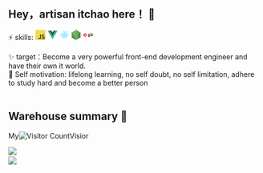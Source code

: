 ## Hey，artisan itchao here！ 👋

⚡ skills: 
<code><img height="20" src="https://raw.githubusercontent.com/github/explore/80688e429a7d4ef2fca1e82350fe8e3517d3494d/topics/javascript/javascript.png"></code>
<code><img height="20" src="https://raw.githubusercontent.com/github/explore/80688e429a7d4ef2fca1e82350fe8e3517d3494d/topics/vue/vue.png"></code>
<code><img height="20" src="https://raw.githubusercontent.com/github/explore/80688e429a7d4ef2fca1e82350fe8e3517d3494d/topics/react/react.png"></code>
<code><img height="20" src="https://raw.githubusercontent.com/github/explore/80688e429a7d4ef2fca1e82350fe8e3517d3494d/topics/nodejs/nodejs.png"></code>
<code><img height="20" src="https://raw.githubusercontent.com/github/explore/80688e429a7d4ef2fca1e82350fe8e3517d3494d/topics/git/git.png"></code>

✨ target：Become a very powerful front-end development engineer and have their own it world.<br>
🏡 Self motivation: lifelong learning, no self doubt, no self limitation, adhere to study hard and become a better person<br><br>
## Warehouse summary 🌱

My![Visitor Count](https://profile-counter.glitch.me/itchaox/count.svg)Visior
<div><img align="" height="150px" src="https://github-readme-stats.vercel.app/api?username=itchaox&hide_title=true&hide_border=true&show_icons=true&include_all_commits=true&line_height=21&bg_color=0,EC6C6C,FFD479,FFFC79,73FA79&locale=cn" />
</div>
<img align="" height="150px" src="https://github-readme-stats.vercel.app/api/top-langs/?username=itchaox&hide_title=true&hide_border=true&layout=compact&bg_color=0,73FA79,73FDFF,D783FF&theme=graywhite&locale=cn" />
